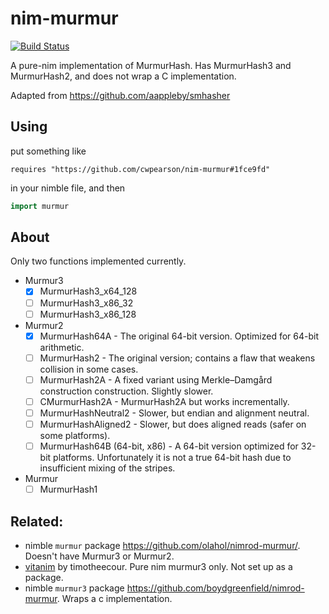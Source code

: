 # nim-murmur

[![Build Status](https://travis-ci.org/cwpearson/nim-murmur.svg?branch=master)](https://travis-ci.org/cwpearson/nim-murmur)

A pure-nim implementation of MurmurHash. Has MurmurHash3 and MurmurHash2, and does not wrap a C implementation.

Adapted from https://github.com/aappleby/smhasher

## Using

put something like

```
requires "https://github.com/cwpearson/nim-murmur#1fce9fd"
```

in your nimble file, and then

```nim
import murmur
```

## About

Only two functions implemented currently.

- Murmur3
  - [x] MurmurHash3_x64_128
  - [ ] MurmurHash3_x86_32
  - [ ] MurmurHash3_x86_128
- Murmur2
  - [x] MurmurHash64A - The original 64-bit version. Optimized for 64-bit arithmetic.
  - [ ] MurmurHash2 - The original version; contains a flaw that weakens collision in some cases.
  - [ ] MurmurHash2A - A fixed variant using Merkle–Damgård construction construction. Slightly slower.
  - [ ] CMurmurHash2A - MurmurHash2A but works incrementally.
  - [ ] MurmurHashNeutral2 - Slower, but endian and alignment neutral.
  - [ ] MurmurHashAligned2 - Slower, but does aligned reads (safer on some platforms).
  - [ ] MurmurHash64B (64-bit, x86) - A 64-bit version optimized for 32-bit platforms. Unfortunately it is not a true 64-bit hash due to insufficient mixing of the stripes.
- Murmur
  - [ ] MurmurHash1

## Related:

* nimble `murmur` package https://github.com/olahol/nimrod-murmur/. Doesn't have Murmur3 or Murmur2.
* [vitanim](https://github.com/timotheecour/vitanim/blob/master/murmur/murmur.nim) by timotheecour. Pure nim murmur3 only. Not set up as a package.
* nimble `murmur3` package https://github.com/boydgreenfield/nimrod-murmur. Wraps a c implementation.